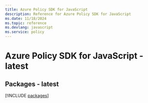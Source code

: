 ```yaml
---
title: Azure Policy SDK for JavaScript
description: Reference for Azure Policy SDK for JavaScript
ms.date: 11/18/2024
ms.topic: reference
ms.devlang: javascript
ms.service: policy
---
```

# Azure Policy SDK for JavaScript - latest
## Packages - latest
[!INCLUDE [packages](policy-index.md)]